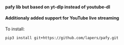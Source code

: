 #### pafy lib but based on yt-dlp instead of youtube-dl
#### Additionaly added support for YouTube live streaming

To install:
```bash
pip3 install git+https://github.com/lapers/pafy.git
```
